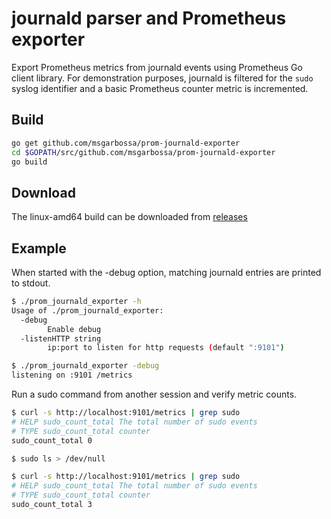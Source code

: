 # journald parser and Prometheus exporter

Export Prometheus metrics from journald events using Prometheus Go client library.  For demonstration purposes, journald is filtered for the `sudo` syslog identifier and a basic Prometheus counter metric is incremented.

## Build

```bash
go get github.com/msgarbossa/prom-journald-exporter
cd $GOPATH/src/github.com/msgarbossa/prom-journald-exporter
go build
```

## Download

The linux-amd64 build can be downloaded from [releases](https://github.com/msgarbossa/prom-journald-exporter/releases)

## Example

When started with the -debug option, matching journald entries are printed to stdout.

```bash
$ ./prom_journald_exporter -h
Usage of ./prom_journald_exporter:
  -debug
    	Enable debug
  -listenHTTP string
    	ip:port to listen for http requests (default ":9101")

$ ./prom_journald_exporter -debug
listening on :9101 /metrics

```

Run a sudo command from another session and verify metric counts.

```bash
$ curl -s http://localhost:9101/metrics | grep sudo
# HELP sudo_count_total The total number of sudo events
# TYPE sudo_count_total counter
sudo_count_total 0

$ sudo ls > /dev/null

$ curl -s http://localhost:9101/metrics | grep sudo
# HELP sudo_count_total The total number of sudo events
# TYPE sudo_count_total counter
sudo_count_total 3
```
